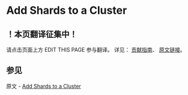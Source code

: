 # Add Shards to a Cluster

## ！本页翻译征集中！

请点击页面上方 EDIT THIS PAGE 参与翻译。
详见：
[贡献指南]( https://github.com/JinMuInfo/MongoDB-Manual-zh/blob/master/CONTRIBUTING.md )、
[原文链接](  https://docs.mongodb.com/manual/tutorial/add-shards-to-shard-cluster/  )。

## 参见

原文 - [Add Shards to a Cluster]( https://docs.mongodb.com/manual/tutorial/add-shards-to-shard-cluster/ )

